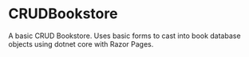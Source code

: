 # CRUDBookstore
A basic CRUD Bookstore.
Uses basic forms to cast into book database objects using dotnet core with Razor Pages.
